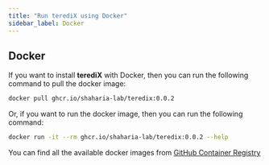 ```yaml
---
title: "Run terediX using Docker"
sidebar_label: Docker
---
```


## Docker

If you want to install **terediX** with Docker, then you can run the following command to pull the docker image:

```bash
docker pull ghcr.io/shaharia-lab/teredix:0.0.2
```

Or, if you want to run the docker image, then you can run the following command:

```bash
docker run -it --rm ghcr.io/shaharia-lab/teredix:0.0.2 --help
```

You can find all the available docker images from [GitHub Container Registry](https://github.com/shaharia-lab/terediX/pkgs/container/teredix)